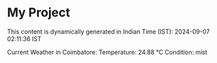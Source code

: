 # My Project

This content is dynamically generated in Indian Time (IST): 2024-09-07 02:11:36 IST


Current Weather in Coimbatore:
Temperature: 24.88 °C
Condition: mist
